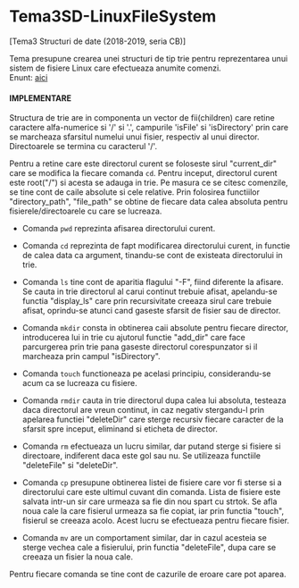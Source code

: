 # Tema3SD-LinuxFileSystem
[Tema3 Structuri de date (2018-2019, seria CB)] 

Tema presupune crearea unei structuri de tip trie pentru reprezentarea unui sistem de fisiere Linux care efectueaza anumite comenzi.<br>
Enunt: [aici](https://acs.curs.pub.ro/2018/pluginfile.php/54368/mod_assign/intro/Tema%203%20-%20Linux%20Filesystem.pdf)


#### IMPLEMENTARE
Structura de trie are in componenta un vector de fii(children) care retine
caractere alfa-numerice si '/' si '.', campurile 'isFile' si 'isDirectory' prin 
care se marcheaza sfarsitul numelui unui fisier, respectiv al unui director.
Directoarele se termina cu caracterul '/'.

Pentru a retine care este directorul curent se foloseste sirul "current_dir" 
care se modifica la fiecare comanda ```cd```.
Pentru inceput, directorul curent este root("/") si acesta se adauga in trie. Pe 
masura ce se citesc comenzile, se tine cont de caile absolute si cele relative. 
Prin folosirea functiilor "directory_path", "file_path" se obtine de 
fiecare data calea absoluta pentru fisierele/directoarele cu care se lucreaza.

- Comanda ```pwd``` reprezinta afisarea directorului curent.

- Comanda ```cd``` reprezinta de fapt modificarea directorului curent, in functie de calea 
data ca argument, tinandu-se cont de existeata directorului in trie.

- Comanda ```ls``` tine cont de aparitia flagului "-F", fiind diferente la 
afisare. Se cauta in trie directorul al carui continut trebuie afisat, apelandu-se
functia "display_ls" care prin recursivitate creeaza sirul care trebuie afisat,
oprindu-se atunci cand gaseste sfarsit de fisier sau de director.

- Comanda ```mkdir``` consta in obtinerea caii absolute pentru fiecare director, introducerea
lui in trie cu ajutorul functie "add_dir" care face parcurgerea prin trie pana gaseste 
directorul corespunzator si il marcheaza prin campul "isDirectory".
- Comanda ```touch``` functioneaza pe acelasi principiu, considerandu-se acum ca se lucreaza
cu fisiere.

- Comanda ```rmdir``` cauta in trie directorul dupa calea lui absoluta, testeaza daca directorul
are vreun continut, in caz negativ stergandu-l prin apelarea functiei "deleteDir" care sterge
recursiv fiecare caracter de la sfarsit spre inceput, eliminand si eticheta de director.
- Comanda ```rm``` efectueaza un lucru similar, dar putand sterge si fisiere si directoare, 
indiferent daca este gol sau nu. Se utilizeaza functiile "deleteFile" si "deleteDir".
- Comanda ```cp``` presupune obtinerea listei de fisiere care vor fi sterse si a directorului care
este ultimul cuvant din comanda. Lista de fisiere este salvata intr-un sir care urmeaza sa 
fie din nou spart cu strtok. Se afla noua cale la care fisierul urmeaza sa fie copiat, iar prin 
functia "touch", fisierul se creeaza acolo. Acest lucru se efectueaza pentru fiecare fisier.
- Comanda ```mv``` are un comportament similar, dar in cazul acesteia se sterge vechea cale a 
fisierului, prin functia "deleteFile", dupa care se creeaza un fisier la noua cale.

Pentru fiecare comanda se tine cont de cazurile de eroare care pot aparea.
